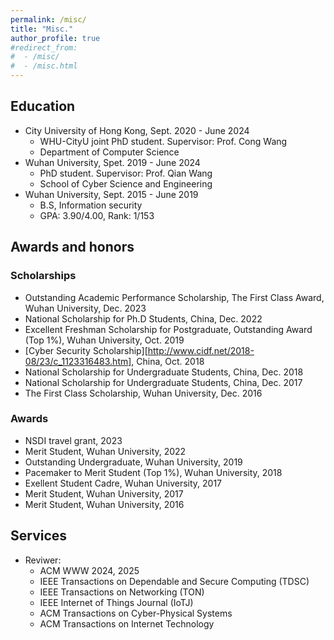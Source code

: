```yaml
---
permalink: /misc/
title: "Misc."
author_profile: true
#redirect_from:
#  - /misc/
#  - /misc.html
---
```

## Education 
- City University of Hong Kong, Sept. 2020 - June 2024
  - WHU-CityU joint PhD student. Supervisor: Prof. Cong Wang
  - Department of Computer Science
- Wuhan University, Spet. 2019 - June 2024
  - PhD student. Supervisor: Prof. Qian Wang
  - School of Cyber Science and Engineering
- Wuhan University, Sept. 2015 - June 2019
  - B.S, Information security
  - GPA: 3.90/4.00, Rank: 1/153

## Awards and honors
### Scholarships
* Outstanding Academic Performance Scholarship, The First Class Award, Wuhan University, Dec. 2023
* National Scholarship for Ph.D Students, China, Dec. 2022
* Excellent Freshman Scholarship for Postgraduate, Outstanding Award (Top 1%), Wuhan University, Oct. 2019
* [Cyber Security Scholarship][http://www.cidf.net/2018-08/23/c_1123316483.htm], China, Oct. 2018
* National Scholarship for Undergraduate Students, China, Dec. 2018
* National Scholarship for Undergraduate Students, China, Dec. 2017
* The First Class Scholarship, Wuhan University, Dec. 2016


### Awards
* NSDI travel grant, 2023
* Merit Student, Wuhan University, 2022
* Outstanding Undergraduate, Wuhan University, 2019
* Pacemaker to Merit Student (Top 1%), Wuhan University, 2018
* Exellent Student Cadre, Wuhan University, 2017
* Merit Student, Wuhan University, 2017
* Merit Student, Wuhan University, 2016


## Services
- Reviwer:
  - ACM WWW 2024, 2025
  - IEEE Transactions on Dependable and Secure Computing (TDSC)
  - IEEE Transactions on Networking (TON)
  - IEEE Internet of Things Journal (IoTJ)
  - ACM Transactions on Cyber-Physical Systems
  - ACM Transactions on Internet Technology

